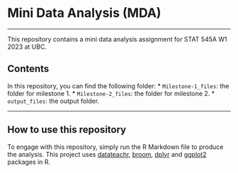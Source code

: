 # Mini Data Analysis (MDA)

------------------------------------------------------------------------

This repository contains a mini data analysis assignment for STAT 545A W1 2023 at UBC.

## Contents

In this repository, you can find the following folder: \* `Milestone-1_files`: the folder for milestone 1. \* `Milestone-2_files`: the folder for milestone 2. \* `output_files`: the output folder. 

------------------------------------------------------------------------

## How to use this repository

To engage with this repository, simply run the R Markdown file to produce the analysis. This project uses [datateachr](https://github.com/UBC-MDS/datateachr), [broom](https://github.com/tidymodels/broom), [dplyr](https://dplyr.tidyverse.org/) and [ggplot2](https://ggplot2.tidyverse.org/) packages in R.
